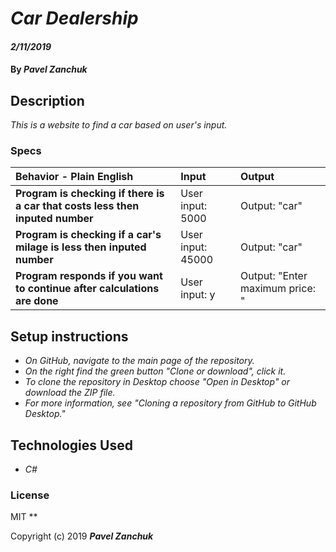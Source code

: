 # _Car Dealership_

#### _2/11/2019_

#### By _**Pavel Zanchuk**_

## Description

_This is a website to find a car based on user's input._

### Specs
| Behavior - Plain English | Input | Output |
| :-------------     | :------------- | :------------- |
| **Program is checking if there is a car that costs less then inputed number** | User input: 5000 | Output: "car"|
| **Program is checking if a car's milage is less then inputed number** | User input: 45000 | Output: "car"|
| **Program responds if you want to continue after calculations are done** | User input: y | Output: "Enter maximum price: "|



## Setup instructions
* _On GitHub, navigate to the main page of the repository._
* _On the right find the green button "Clone or download", click it._
* _To clone the repository in Desktop choose "Open in Desktop" or download the ZIP file._
* _For more information, see "Cloning a repository from GitHub to GitHub Desktop."_

## Technologies Used

* _C#_

### License
MIT
**

Copyright (c) 2019 **_Pavel Zanchuk_**
